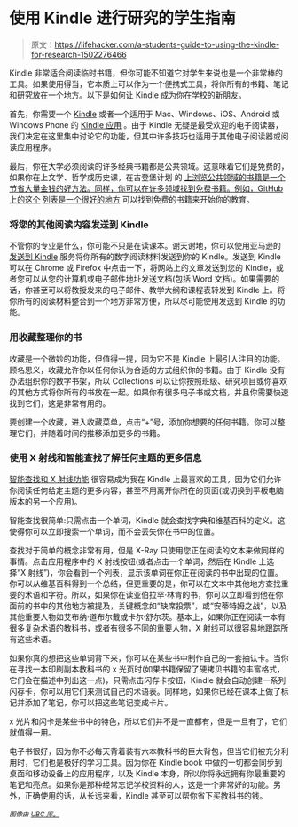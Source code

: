 # 使用 Kindle 进行研究的学生指南

> 原文：<https://lifehacker.com/a-students-guide-to-using-the-kindle-for-research-1502276466>

Kindle 非常适合阅读临时书籍，但你可能不知道它对学生来说也是一个非常棒的工具。如果使用得当，它本质上可以作为一个便携式工具，将你所有的书籍、笔记和研究放在一个地方。以下是如何让 Kindle 成为你在学校的新朋友。



首先，你需要一个 [Kindle](http://www.amazon.com/gp/product/B007HCCNJU/ref=topnav_storetab_kstore?asc_campaign=InlineText&asc_refurl=https://lifehacker.com/a-students-guide-to-using-the-kindle-for-research-1502276466&asc_source=&tag=kinjalifehackerlink-20) 或者一个适用于 Mac、Windows、iOS、Android 或 Windows Phone 的 [Kindle 应用](http://www.amazon.com/gp/feature.html?asc_campaign=InlineText&asc_refurl=https://lifehacker.com/a-students-guide-to-using-the-kindle-for-research-1502276466&asc_source=&docId=1000493771&tag=kinjalifehackerlink-20) 。由于 Kindle 无疑是最受欢迎的电子阅读器，我们决定在这里集中讨论它的功能，但其中许多技巧也适用于其他电子阅读器或阅读应用程序。

最后，你在大学必须阅读的许多经典书籍都是公共领域。这意味着它们是免费的，如果你在上文学、哲学或历史课，在古登堡计划 的 [上浏览公共领域的书籍是一个节省大量金钱的好方法。同样，你可以在许多领域找到免费书籍。例如，GitHub 上的这个](http://www.gutenberg.org/) [列表是一个很好的地方](https://github.com/vhf/free-programming-books/blob/master/free-programming-books.md#professional-development) 可以找到免费的书籍来开始你的教育。

### 将您的其他阅读内容发送到 Kindle

不管你的专业是什么，你可能不只是在读课本。谢天谢地，你可以使用亚马逊的 [发送到 Kindle](http://www.amazon.com/gp/sendtokindle?asc_campaign=InlineText&asc_refurl=https://lifehacker.com/a-students-guide-to-using-the-kindle-for-research-1502276466&asc_source=&tag=kinjalifehackerlink-20) 服务将你所有的数字阅读材料发送到你的 Kindle。发送到 Kindle 可以在 Chrome 或 Firefox 中点击一下，将网站上的文章发送到您的 Kindle，或者您可以从您的计算机或电子邮件地址发送文档(包括 Word 文档)。如果需要的话，你甚至可以将教授发来的电子邮件、教学大纲和课程表转发到 Kindle 上。将你所有的阅读材料整合到一个地方非常方便，所以尽可能使用发送到 Kindle 的功能。

### 用收藏整理你的书

收藏是一个微妙的功能，但值得一提，因为它不是 Kindle 上最引人注目的功能。顾名思义，收藏允许你以任何你认为合适的方式组织你的书籍。由于 Kindle 没有办法组织你的数字书架，所以 Collections 可以让你按照班级、研究项目或你喜欢的其他方式将你所有的书放在一起。如果你有很多电子书或文档，并且你需要快速找到它们，这是非常有用的。

要创建一个收藏，进入收藏菜单，点击“+”号，添加你想要的任何书籍。你可以整理它们，并随着时间的推移添加更多的书籍。

### 使用 X 射线和智能查找了解任何主题的更多信息

[智能查找和 X 射线功能](http://www.amazon.com/gp/help/customer/display.html?asc_campaign=InlineText&asc_refurl=https://lifehacker.com/a-students-guide-to-using-the-kindle-for-research-1502276466&asc_source=&nodeId=200729910&tag=kinjalifehackerlink-20) 很容易成为我在 Kindle 上最喜欢的工具，因为它们允许你阅读任何给定主题的更多内容，甚至不用离开你所在的页面(或切换到平板电脑版本的另一个应用)。

智能查找很简单:只需点击一个单词，Kindle 就会查找字典和维基百科的定义。这使得你可以立即搜索一个单词，而不会丢失你在书中的位置。

查找对于简单的概念非常有用，但是 X-Ray 只使用您正在阅读的文本来做同样的事情。点击应用程序中的 X 射线按钮(或者点击一个单词，然后在 Kindle 上选择“X 射线”)，你会看到一个列表，显示该单词在你正在阅读的书中出现的位置。你可以从维基百科得到一个总结，但更重要的是，你可以在文本中其他地方查找重要的术语和字符。所以，如果你在读亚伯拉罕·林肯的书，你可以立即看到他在你面前的书中的其他地方被提及，关键概念如“缺席投票”，或“安蒂特姆之战”，以及其他重要人物如艾布纳·道布尔戴或卡尔·舒尔茨。基本上，如果你正在阅读一本有很多复杂术语的教科书，或者有很多不同的重要人物，X 射线可以很容易地跟踪所有这些术语。

如果你真的想把这些单词背下来，你可以在某些书中制作自己的一套抽认卡。当你在寻找一本印刷副本教科书的 x 光页时(如果书籍保留了硬拷贝书籍的丰富格式，它们会在描述中列出这一点)，只需点击闪存卡按钮，Kindle 就会自动创建一系列闪存卡，你可以用它们来测试自己的术语表。同样地，如果你已经在课本上做了标记并添加了笔记，你可以把这些笔记变成卡片。

x 光片和闪卡是某些书中的特色，所以它们并不是一直都有，但是一旦有了，它们就值得一用。

电子书很好，因为你不必每天背着装有六本教科书的巨大背包，但当它们被充分利用时，它们也是极好的学习工具。因为你在 Kindle book 中做的一切都会同步到桌面和移动设备上的应用程序，以及 Kindle 本身，所以你将永远拥有你最重要的笔记和亮点。如果你是那种经常忘记学校资料的人，这是一个非常好的功能。另外，正确使用的话，从长远来看，Kindle 甚至可以帮你省下买教科书的钱。

<small>*图像由*</small> [<small>*UBC 库。*</small>](http://www.flickr.com/photos/ubclibrary/2701347277/)